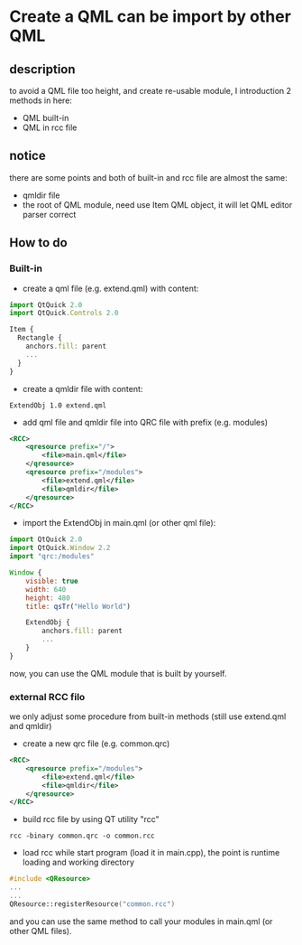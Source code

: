 # Create a QML can be import by other QML
## description
to avoid a QML file too height, and create re-usable module, I introduction 2 methods in here:
* QML built-in
* QML in rcc file

## notice
there are some points and both of built-in and rcc file are almost the same:
* qmldir file
* the root of QML module, need use Item QML object, it will let QML editor parser correct

## How to do
### Built-in
* create a qml file (e.g. extend.qml) with content:

```javascript
import QtQuick 2.0
import QtQuick.Controls 2.0

Item {
  Rectangle {
    anchors.fill: parent
    ...
  }
}
```

* create a qmldir file with content:

```
ExtendObj 1.0 extend.qml
```

* add qml file and qmldir file into QRC file with prefix (e.g. modules)

```xml
<RCC>
    <qresource prefix="/">
        <file>main.qml</file>
    </qresource>
    <qresource prefix="/modules">
        <file>extend.qml</file>
        <file>qmldir</file>
    </qresource>
</RCC>
```

* import the ExtendObj in main.qml (or other qml file):

```javascript
import QtQuick 2.0
import QtQuick.Window 2.2
import "qrc:/modules"

Window {
    visible: true
    width: 640
    height: 480
    title: qsTr("Hello World")

    ExtendObj {
        anchors.fill: parent
        ...
    }
}

```

now, you can use the QML module that is built by yourself.

### external RCC filo

we only adjust some procedure from built-in methods (still use extend.qml and qmldir)

* create a new qrc file (e.g. common.qrc)

```xml
<RCC>
    <qresource prefix="/modules">
        <file>extend.qml</file>
        <file>qmldir</file>
    </qresource>
</RCC>
```

* build rcc file by using QT utility "rcc"

```shell
rcc -binary common.qrc -o common.rcc
```

* load rcc while start program (load it in main.cpp), the point is runtime loading and working directory

```c++
#include <QResource>
...
...
QResource::registerResource("common.rcc")
```

and you can use the same method to call your modules in main.qml (or other QML files).
